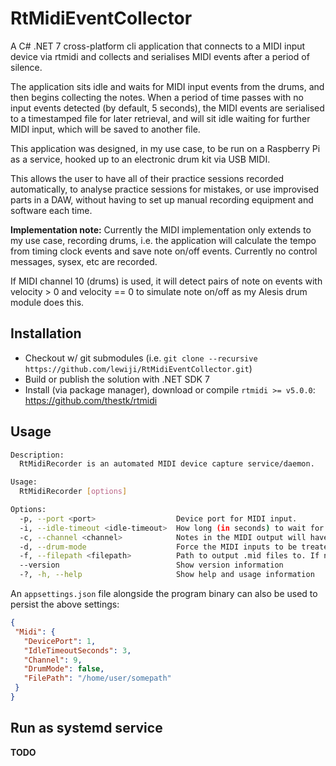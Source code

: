 # RtMidiEventCollector
A C# .NET 7 cross-platform cli application that connects to a MIDI input device via rtmidi and collects and serialises MIDI events after a period of silence.

The application sits idle and waits for MIDI input events from the drums, and then begins collecting the notes.
When a period of time passes with no input events detected (by default, 5 seconds), the MIDI events are serialised to a timestamped file for later retrieval, and will sit idle waiting for further MIDI input, which will be saved to another file.

This application was designed, in my use case, to be run on a Raspberry Pi as a service, hooked up to an electronic drum kit via USB MIDI. 

This allows the user to have all of their practice sessions recorded automatically, to analyse practice sessions for mistakes, or use improvised parts in a DAW, without having to set up manual recording equipment and software each time.

**Implementation note:** Currently the MIDI implementation only extends to my use case, recording drums, i.e. the application will calculate the tempo from timing clock events and save note on/off events. 
Currently no control messages, sysex, etc are recorded.

If MIDI channel 10 (drums) is used, it will detect pairs of note on events with velocity > 0 and velocity == 0 to simulate note on/off as my Alesis drum module does this. 

## Installation
* Checkout w/ git submodules (i.e. `git clone --recursive https://github.com/lewiji/RtMidiEventCollector.git`)
* Build or publish the solution with .NET SDK 7
* Install (via package manager), download or compile `rtmidi >= v5.0.0`: https://github.com/thestk/rtmidi

## Usage

```sh
Description:
  RtMidiRecorder is an automated MIDI device capture service/daemon.

Usage:
  RtMidiRecorder [options]

Options:
  -p, --port <port>                  Device port for MIDI input.
  -i, --idle-timeout <idle-timeout>  How long (in seconds) to wait for silence before outputting the collected MIDI events.
  -c, --channel <channel>            Notes in the MIDI output will have their channel overridden by this value if set.
  -d, --drum-mode                    Force the MIDI inputs to be treated as percussion events.
  -f, --filepath <filepath>          Path to output .mid files to. If not set, they will be saved to the current working directory.
  --version                          Show version information
  -?, -h, --help                     Show help and usage information
  ```
  
  An `appsettings.json` file alongside the program binary can also be used to persist the above settings:
  
  ```json     
  {
   "Midi": {                                                                                                                                                                                                                                                             
     "DevicePort": 1,                                                                                                                                                                                                                                         
     "IdleTimeoutSeconds": 3,
     "Channel": 9,
     "DrumMode": false,
     "FilePath": "/home/user/somepath"
   }                                                                                                                                                                                                                                                                     
 }    
 ```
 
 ## Run as systemd service
 
 **TODO**
